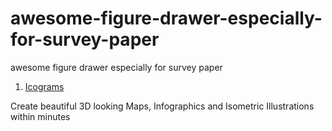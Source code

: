 # awesome-figure-drawer-especially-for-survey-paper
awesome figure drawer especially for survey paper

1. [Icograms](https://icograms.com/)

Create beautiful 3D looking Maps, Infographics and Isometric Illustrations within minutes

